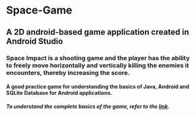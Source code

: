 # Space-Game
## A 2D android-based game application created in Android Studio
### Space Impact is a shooting game and the player has the ability to freely move horizontally and vertically killing the enemies it encounters, thereby increasing the score.
#### A good practice game for understanding the basics of Java, Android and SQLite Database for Android applications.
##### To understand the complete basics of the game, refer to the [link](https://www.simplifiedcoding.net/android-game-development-tutorial-1/).
